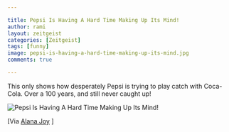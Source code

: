 ```yaml
---

title: Pepsi Is Having A Hard Time Making Up Its Mind!
author: rami
layout: zeitgeist 
categories: [Zeitgeist]
tags: [funny]
image: pepsi-is-having-a-hard-time-making-up-its-mind.jpg
comments: true

---
```


This only shows how desperately Pepsi is trying to play catch with Coca-Cola. Over a 100 years, and still never caught up!

![Pepsi Is Having A Hard Time Making Up Its Mind!](/assets/images/content/zeitgeist/pepsi-is-having-a-hard-time-making-up-its-mind.jpg)

[Via [Alana Joy](http://alanajoy.tumblr.com/post/149059077/what-this-says-to-me-be-yourself) ]

